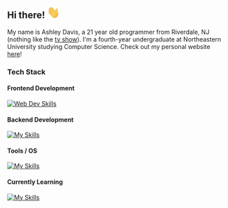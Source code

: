 ## Hi there! <img src="https://raw.githubusercontent.com/ashleytdavis/ashleytdavis/main/wave.gif" width="30px">
<div>
My name is Ashley Davis, a 21 year old programmer from Riverdale, NJ (nothing like the <a href="https://en.wikipedia.org/wiki/Riverdale_(American_TV_series)" target="_blank">tv show</a>). I'm a fourth-year undergraduate at Northeastern University studying Computer Science. Check out my personal website <a href="https://ashleytdavis.com" target="_blank">here</a>!
</div>

<!--
  My current tech stack & I'm always learning new things!
-->
### Tech Stack
#### Frontend Development
[![Web Dev Skills](https://skillicons.dev/icons?i=ts,js,html,css,react,vite,bootstrap,tailwind)](https://skillicons.dev)
#### Backend Development
[![My Skills](https://skillicons.dev/icons?i=java,mysql,mongo,flask,firebase)](https://skillicons.dev)
#### Tools / OS
[![My Skills](https://skillicons.dev/icons?i=docker,git,vim,vscode,eclipse,idea,pycharm,latex,photoshop,linux,windows)](https://skillicons.dev)
#### Currently Learning
[![My Skills](https://skillicons.dev/icons?i=aws,redis)](https://skillicons.dev)
